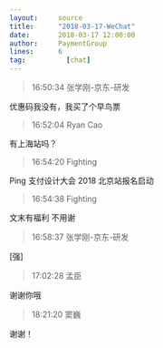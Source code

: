 ```yaml
---
layout:     source 
title:      "2018-03-17-WeChat"
date:       2018-03-17 12:00:00
author:     PaymentGroup
lines:      6 
tag:		  [chat]
---
```

> 16:50:34  张学刚-京东-研发  
   
优惠码我没有，我买了个早鸟票  
   
> 16:52:04  Ryan Cao  
   
有上海站吗？  
   
> 16:54:20  Fighting  
   
Ping   支付设计大会 2018 北京站报名启动  
   
> 16:54:38  Fighting  
   
文末有福利 不用谢  
   
> 16:58:37  张学刚-京东-研发  
   
[强]  
   
> 17:02:28  孟臣  
   
谢谢你哦  
   
> 18:21:20  窦巍  
   
谢谢！  
   
